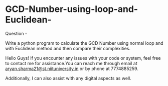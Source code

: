 # GCD-Number-using-loop-and-Euclidean-

Question - 

Write a python program to calculate the GCD Number using normal loop and with Euclidean method and then compare their complexities. 

Hello Guys! If you encounter any issues with your code or system, feel free to contact me for assistance.You can reach me through email at aryan.sharma21@st.niituniversity.in or by phone at 7774885259. 

Additionally, I can also assist with any digital aspects as well.
